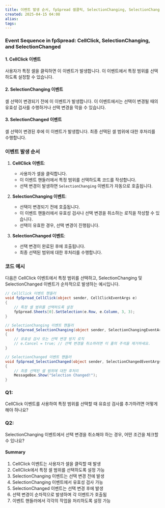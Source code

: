 ```yaml
---
title: 이벤트 발생 순서, fpSpread 셀클릭, SelectionChanging, SelectionChanged - in FpSpread
created: 2025-04-15 04:08
alias:
tags:
---
```

### Event Sequence in fpSpread: CellClick, SelectionChanging, and SelectionChanged

#### 1. CellClick 이벤트
사용자가 특정 셀을 클릭하면 이 이벤트가 발생합니다. 이 이벤트에서 특정 범위를 선택하도록 설정할 수 있습니다.

#### 2. SelectionChanging 이벤트
셀 선택이 변경되기 전에 이 이벤트가 발생합니다. 이 이벤트에서는 선택이 변경될 때의 유효성 검사를 수행하거나 선택 변경을 막을 수 있습니다.

#### 3. SelectionChanged 이벤트
셀 선택이 변경된 후에 이 이벤트가 발생합니다. 최종 선택된 셀 범위에 대한 후처리를 수행합니다.

### 이벤트 발생 순서

1. **CellClick 이벤트**:
   - 사용자가 셀을 클릭합니다.
   - 이 이벤트 핸들러에서 특정 범위를 선택하도록 코드를 작성합니다.
   - 선택 변경이 발생하면 `SelectionChanging` 이벤트가 자동으로 호출됩니다.

2. **SelectionChanging 이벤트**:
   - 선택이 변경되기 전에 호출됩니다.
   - 이 이벤트 핸들러에서 유효성 검사나 선택 변경을 취소하는 로직을 작성할 수 있습니다.
   - 선택이 유효한 경우, 선택 변경이 진행됩니다.

3. **SelectionChanged 이벤트**:
   - 선택 변경이 완료된 후에 호출됩니다.
   - 최종 선택된 범위에 대한 후처리를 수행합니다.

### 코드 예시

다음은 CellClick 이벤트에서 특정 범위를 선택하고, SelectionChanging 및 SelectionChanged 이벤트가 순차적으로 발생하는 예시입니다.

```csharp
// CellClick 이벤트 핸들러
void fpSpread_CellClick(object sender, CellClickEventArgs e)
{
    // 특정 셀 범위를 선택하도록 설정
    fpSpread.Sheets[0].SetSelection(e.Row, e.Column, 3, 3);
}

// SelectionChanging 이벤트 핸들러
void fpSpread_SelectionChanging(object sender, SelectionChangingEventArgs e)
{
    // 유효성 검사 또는 선택 변경 방지 로직
    // e.Cancel = true; // 선택 변경을 취소하려면 이 줄의 주석을 제거하세요.
}

// SelectionChanged 이벤트 핸들러
void fpSpread_SelectionChanged(object sender, SelectionChangedEventArgs e)
{
    // 최종 선택된 셀 범위에 대한 후처리
    MessageBox.Show("Selection Changed!");
}
```

### Q1:
CellClick 이벤트를 사용하여 특정 범위를 선택할 때 유효성 검사를 추가하려면 어떻게 해야 하나요?

### Q2:
SelectionChanging 이벤트에서 선택 변경을 취소해야 하는 경우, 어떤 조건을 체크할 수 있나요?

#### Summary
1. CellClick 이벤트는 사용자가 셀을 클릭할 때 발생
2. CellClick에서 특정 셀 범위를 선택하도록 설정 가능
3. SelectionChanging 이벤트는 선택 변경 전에 발생
4. SelectionChanging 이벤트에서 유효성 검사 가능
5. SelectionChanged 이벤트는 선택 변경 후에 발생
6. 선택 변경이 순차적으로 발생하며 각 이벤트가 호출됨
7. 이벤트 핸들러에서 각각의 작업을 처리하도록 설정 가능


